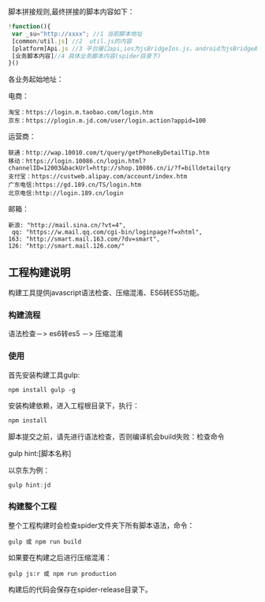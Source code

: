 

脚本拼接规则,最终拼接的脚本内容如下：

```javascript
!function(){
 var _su="http://xxxx"; //1 当前脚本地址
 [common/util.js] //2  util.js的内容
 [platform]Api.js //3 平台接口api,ios为jsBridgeIos.js，android为jsBridgeAndroid.js
 [业务脚本内容]//4 具体业务脚本内容(spider目录下)
}()
```

各业务起始地址：

电商：

```
淘宝：https://login.m.taobao.com/login.htm
京东：https://plogin.m.jd.com/user/login.action?appid=100
```

运营商：

```
联通：http://wap.10010.com/t/query/getPhoneByDetailTip.htm
移动：https://login.10086.cn/login.html?channelID=12003&backUrl=http://shop.10086.cn/i/?f=billdetailqry
支付宝：https://custweb.alipay.com/account/index.htm
广东电信:https://gd.189.cn/TS/login.htm
北京电信:http://login.189.cn/login

```

邮箱：

```
新浪: "http://mail.sina.cn/?vt=4",
 qq: "https://w.mail.qq.com/cgi-bin/loginpage?f=xhtml",
163: "http://smart.mail.163.com/?dv=smart",
126: "http://smart.mail.126.com/"
```



## 工程构建说明

构建工具提供javascript语法检查、压缩混淆、ES6转ES5功能。

### 构建流程

语法检查－> es6转es5 －> 压缩混淆

### 使用

首先安装构建工具gulp:

```
npm install gulp -g
```

安装构建依赖，进入工程根目录下，执行：

```javascript
npm install
```

脚本提交之前，请先进行语法检查，否则编译机会build失败：检查命令

gulp hint:[脚本名称]

以京东为例：

```javascript
gulp hint:jd
```

### 构建整个工程

整个工程构建时会检查spider文件夹下所有脚本语法，命令：

```
gulp 或 npm run build
```

如果要在构建之后进行压缩混淆：

```
gulp js:r 或 npm run production
```

构建后的代码会保存在spider-release目录下。